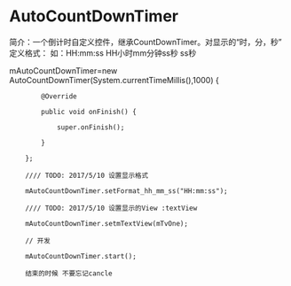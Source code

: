 # AutoCountDownTimer
简介：一个倒计时自定义控件，继承CountDownTimer。对显示的“时，分，秒” 定义格式：
如：HH:mm:ss
    HH小时mm分钟ss秒
    ss秒
    
 mAutoCountDownTimer=new AutoCountDownTimer(System.currentTimeMillis(),1000) {
 
            @Override
            
            public void onFinish() {
            
                super.onFinish();
                
            }
            
        };
        
        //// TODO: 2017/5/10 设置显示格式 
        
        mAutoCountDownTimer.setFormat_hh_mm_ss("HH:mm:ss");
        
        //// TODO: 2017/5/10 设置显示的View :textView 
        
        mAutoCountDownTimer.setmTextView(mTvOne);
        
        // 开发
        
        mAutoCountDownTimer.start();
        
        结束的时候 不要忘记cancle
